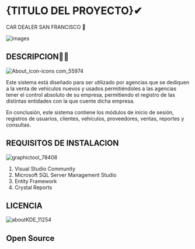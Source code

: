 
# {TITULO DEL PROYECTO}✔

CAR DEALER SAN FRANCISCO 🚗





![images](https://user-images.githubusercontent.com/50494642/62061817-75859400-b25a-11e9-92aa-7ce8c7dbf4f1.png)

## DESCRIPCION🕵️‍♀️
![About_icon-icons com_55974](https://user-images.githubusercontent.com/50494642/62062891-77e8ed80-b25c-11e9-8e59-c9432487dad2.png)

Este sistema está diseñado para  ser utilizado por agencias que se dediquen a la venta de vehículos nuevos y usados permitiéndoles a las agencias tener el control absoluto de su empresa, permitiendo el registro de las distintas entidades con la que cuente dicha empresa.

En conclusión, este sistema contiene los módulos de inicio de sesión, registros de usuarios, clientes, vehículos, proveedores, ventas, reportes y consultas. 

## REQUISITOS DE INSTALACION
![graphictool_78408](https://user-images.githubusercontent.com/50494642/62062628-ef6a4d00-b25b-11e9-83c5-03cd3faae62a.png)

1. Visual Studio Community
2. Microsoft SQL Server Management Studio 
3. Entity Framework
4. Crystal Reports


## LICENCIA 
![aboutKDE_11254](https://user-images.githubusercontent.com/50494642/62062967-9949d980-b25c-11e9-9d1e-ac767314f28e.png)

## Open Source
